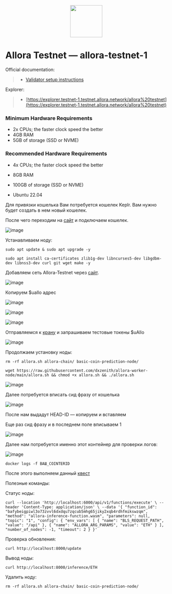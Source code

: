 <p align="center">
  <img height="100" height="auto" src="https://github.com/user-attachments/assets/762e2a94-92e0-4063-874b-dea77488f474">
</p>

# Allora Testnet — allora-testnet-1

Official documentation:
>- [Validator setup instructions](https://docs.allora.network/)

Explorer:
>- [https://explorer.testnet-1.testnet.allora.network/allora%20testnet](https://explorer.testnet-1.testnet.allora.network/allora%20testnet)

### Minimum Hardware Requirements
 - 2x CPUs; the faster clock speed the better
 - 4GB RAM
 - 5GB of storage (SSD or NVME)

### Recommended Hardware Requirements 
 - 4x CPUs; the faster clock speed the better
 - 8GB RAM
 - 100GB of storage (SSD or NVME)

 - Ubuntu 22.04

Для привязки кошелька Вам потребуется кошелек Keplr. Вам нужно будет создать в нем новый кошелек.

После чего переходим на [сайт](https://app.allora.network?ref=eyJyZWZlcnJlcl9pZCI6ImI0MzkyYmFlLTAwMDQtNDFjNS1iZWViLWVjMmYzYjM3ZDEyYSJ9) и подключаем кошелек.

![image](https://github.com/user-attachments/assets/ef272e71-f3e2-41d9-b9be-f5606ab68cd3)

Устанавливаем ноду:

``sudo apt update & sudo apt upgrade -y``

``sudo apt install ca-certificates zlib1g-dev libncurses5-dev libgdbm-dev libnss3-dev curl git wget make -y``

Добавляем сеть Allora-Testnet через [сайт](https://explorer.testnet.allora.network/wallet/keplr?chain=testnet).

![image](https://github.com/user-attachments/assets/4c60a01c-2089-4362-94e0-b3c57f3b481a)

Копируем $uallo адрес

![image](https://github.com/user-attachments/assets/54002a57-99ae-43be-a785-58da68ba41bd)

![image](https://github.com/user-attachments/assets/1a814b40-71a9-4879-ba28-5780de03e08a)

![image](https://github.com/user-attachments/assets/2d003f90-643d-4898-b506-d3c47d3ae31c)

Отправляемся к [крану](https://faucet.testnet.allora.network) и запрашиваем тестовые токены $uAllo

![image](https://github.com/user-attachments/assets/228eb133-a922-4b7c-87f2-1c6348af0829)

Продолжаем установку ноды:

``rm -rf allora.sh allora-chain/ basic-coin-prediction-node/``

``wget https://raw.githubusercontent.com/dxzenith/allora-worker-node/main/allora.sh && chmod +x allora.sh && ./allora.sh``

![image](https://github.com/user-attachments/assets/277c6707-7074-4c56-8ad8-98c3e5a9207c)

Далее потребуется вписать сид фразу от кошелька

![image](https://github.com/user-attachments/assets/778d5c64-9e91-486d-8136-541778924e5e)

После нам выдадут HEAD-ID — копируем и вставляем

Еще раз сид фразу и в последнем поле вписываем 1

![image](https://github.com/user-attachments/assets/87f94d78-8c52-4193-9bd8-d7e0231aae57)

Далее нам потребуется именно этот контейнер для проверки логов:

![image](https://github.com/user-attachments/assets/756d823c-a2f0-4bb1-a07b-878a565df8e7)

``docker logs -f ВАШ_COINTERID``

После этого выполняем данный [квест](https://app.galxe.com/quest/AlloraNetwork/GCps2tzW3B)

Полезные команды:

Статус ноды:

``curl --location 'http://localhost:6000/api/v1/functions/execute' \
--header 'Content-Type: application/json' \
--data '{
    "function_id": "bafybeigpiwl3o73zvvl6dxdqu7zqcub5mhg65jiky2xqb4rdhfmikswzqm",
    "method": "allora-inference-function.wasm",
    "parameters": null,
    "topic": "1",
    "config": {
        "env_vars": [
            {
                "name": "BLS_REQUEST_PATH",
                "value": "/api"
            },
            {
                "name": "ALLORA_ARG_PARAMS",
                "value": "ETH"
            }
        ],
        "number_of_nodes": -1,
        "timeout": 2
    }
}'``

Проверка обновления:

``curl http://localhost:8000/update``

Вывод ноды:

``curl http://localhost:8000/inference/ETH``

Удалить ноду:

``rm -rf allora.sh allora-chain/ basic-coin-prediction-node/``









